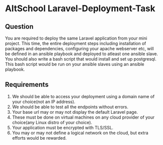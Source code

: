 # AltSchool Laravel-Deployment-Task
## Question

You are required to deploy the same Laravel application from your mini project. This time, the entire deployment steps including installation of packages and dependencies, configuring your apache webserver etc, will be defined in an ansible playbook and deployed to atleast one ansible slave. You should also write a bash script that would install and set up postgresql. This bash script would be run on your ansible slaves using an ansible playbook.  

## Requirements

1. We should be able to access your deployment using a domain name of your choice(not an IP address). 
1. We should be able to test all the endpoints without errors. 
1. Your base url may or may not display the default Laravel page. 
1. These must be done on virtual machines on any cloud provider of your choice(any Linux distro of your choice). 
1. Your application must be encrypted with TLS/SSL. 
1. You may or may not define a logical network on the cloud, but extra efforts would be rewarded.
